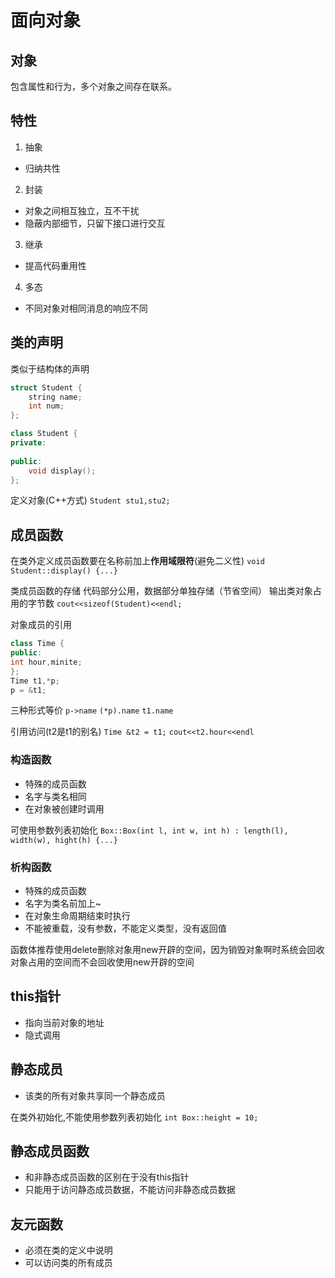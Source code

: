 # 面向对象

## 对象
包含属性和行为，多个对象之间存在联系。

## 特性
1. 抽象
- 归纳共性
2. 封装
- 对象之间相互独立，互不干扰
- 隐蔽内部细节，只留下接口进行交互
3. 继承
- 提高代码重用性
4. 多态
- 不同对象对相同消息的响应不同

## 类的声明

类似于结构体的声明
```c++
struct Student {
    string name;
    int num;
};
```

```c++
class Student {
private:
    
public:
    void display();
};
```

定义对象(C++方式)
`Student stu1,stu2;`

## 成员函数

在类外定义成员函数要在名称前加上**作用域限符**(避免二义性)
`void Student::display() {...}`

类成员函数的存储
代码部分公用，数据部分单独存储（节省空间）
输出类对象占用的字节数
`cout<<sizeof(Student)<<endl;`

对象成员的引用

```c++
class Time {
public:
int hour,minite;
};
Time t1,*p;
p = &t1;
```
三种形式等价
`p->name` `(*p).name` `t1.name`  

引用访问(t2是t1的别名)
`Time &t2 = t1;`
`cout<<t2.hour<<endl`

### 构造函数
- 特殊的成员函数
- 名字与类名相同
- 在对象被创建时调用

可使用参数列表初始化
`Box::Box(int l, int w, int h) : length(l), width(w), hight(h) {...}`

### 析构函数
- 特殊的成员函数
- 名字为类名前加上~
- 在对象生命周期结束时执行
- 不能被重载，没有参数，不能定义类型，没有返回值

函数体推荐使用delete删除对象用new开辟的空间，因为销毁对象啊时系统会回收对象占用的空间而不会回收使用new开辟的空间

## this指针
- 指向当前对象的地址
- 隐式调用

## 静态成员
- 该类的所有对象共享同一个静态成员

在类外初始化,不能使用参数列表初始化
`int Box::height = 10;`

## 静态成员函数
- 和非静态成员函数的区别在于没有this指针
- 只能用于访问静态成员数据，不能访问非静态成员数据

## 友元函数
- 必须在类的定义中说明
- 可以访问类的所有成员